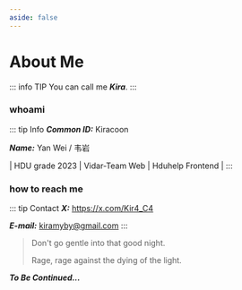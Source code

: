 ```yaml
---
aside: false
---
```


# About Me

::: info TIP
You can call me ***Kira***.
:::

### whoami

::: tip Info
***Common ID:*** Kiracoon

***Name:*** Yan Wei / 韦岩

| HDU grade 2023 | Vidar-Team Web | Hduhelp Frontend |
:::

### how to reach me

::: tip Contact
***X:*** https://x.com/Kir4_C4

***E-mail:*** kiramyby@gmail.com
:::

> Don't go gentle into that good night.
>
>Rage, rage against the dying of the light.

***To Be Continued...***
